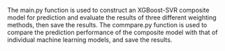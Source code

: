 The main.py function is used to construct an XGBoost-SVR composite model for prediction and evaluate the results of three different weighting methods, then save the results. The commpare.py function is used to compare the prediction performance of the composite model with that of individual machine learning models, and save the results.
